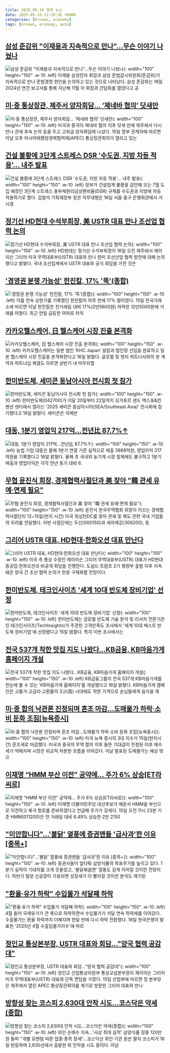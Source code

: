 ```yaml
---
title: 2025.05.16 경제 뉴스
date: 2025-05-16 12:10:16 +0900
categories: [krnews, economy]
tags: [krnews, economy, auto]
---
```

## [삼성 준감위 "이재용과 지속적으로 만나"…무슨 이야기 나눴나](https://n.news.naver.com/mnews/article/014/0005350579)

![삼성 준감위 "이재용과 지속적으로 만나"…무슨 이야기 나눴나](https://mimgnews.pstatic.net/image/origin/014/2025/05/16/5350579.jpg?type=nf220_150){: width="100" height="150" .w-10 .left}
이재용 삼성전자 회장과 삼성 준법감시위원회(준감위)가 지속적으로 만나 준법경영 현안을 논의하고 있는 것으로 나타났다. 삼성 준감위는 16일 2024년 연간 보고서를 통해 지난해 11월 이 회장과 간담회를 열었다고 공

## [미·중 통상장관, 제주서 양자회담… ‘제네바 협의’ 닷새만](https://n.news.naver.com/mnews/article/081/0003541558)

![미·중 통상장관, 제주서 양자회담… ‘제네바 협의’ 닷새만](https://mimgnews.pstatic.net/image/origin/081/2025/05/15/3541558.jpg?type=nf220_150){: width="100" height="150" .w-10 .left}
미국과 중국이 제네바 협의 이후 닷새 만에 제주에서 다시 만나 관세 후속 논의 등을 두고 고위급 양자회담에 나섰다. 15일 정부 관계자에 따르면 이날 오후 아시아태평양경제협력체(APEC) 통상장관회의가 열리고 있는

## [건설 불황에 3단계 스트레스 DSR '수도권, 지방 차등 적용'… 내주 발표](https://n.news.naver.com/mnews/article/469/0000865048)

![건설 불황에 3단계 스트레스 DSR '수도권, 지방 차등 적용'… 내주 발표](https://mimgnews.pstatic.net/image/origin/469/2025/05/16/865048.jpg?type=nf220_150){: width="100" height="150" .w-10 .left}
정부가 건설업계 불황을 감안해 오는 7월 도입 예정인 3단계 스트레스 총부채원리금상환비율(DSR) 규제를 수도권과 지방에 차등 적용하기로 했다. 김범석 기획재정부 장관 직무대행은 16일 서울 중구 은행회관에서 거시경

## [정기선 HD현대 수석부회장, 美 USTR 대표 만나 조선업 협력 논의](https://n.news.naver.com/mnews/article/081/0003541760)

![정기선 HD현대 수석부회장, 美 USTR 대표 만나 조선업 협력 논의](https://mimgnews.pstatic.net/image/origin/081/2025/05/16/3541760.jpg?type=nf220_150){: width="100" height="150" .w-10 .left}
HD현대는 정기선 수석부회장이 16일 오전 제주에서 제이미슨 그리어 미국 무역대표부(USTR) 대표와 만나 한미 조선산업 협력 방안에 대해 논의했다고 밝혔다. 국내 조선업계에서 USTR 대표와 공식 회담을 가진 것은

## ['경영권 분쟁 가능성' 한진칼, 17% '뚝'(종합)](https://n.news.naver.com/mnews/article/003/0013244580)

!['경영권 분쟁 가능성' 한진칼, 17% '뚝'(종합)](https://mimgnews.pstatic.net/image/origin/003/2025/05/15/13244580.jpg?type=nf220_150){: width="100" height="150" .w-10 .left}
이틀 연속 상한가를 기록했던 한진칼이 하루 만에 17% 떨어졌다. 15일 한국거래소에 따르면 이날 한진칼은 전거래일 대비 17%(2만5600원) 하락한 12만5000원에 거래를 마쳤다. 최근 연일 급등한 여파로 차익

## [카카오헬스케어, 日 헬스케어 시장 진출 본격화](https://n.news.naver.com/mnews/article/018/0006015515)

![카카오헬스케어, 日 헬스케어 시장 진출 본격화](https://mimgnews.pstatic.net/image/origin/018/2025/05/16/6015515.jpg?type=nf220_150){: width="100" height="150" .w-10 .left}
카카오헬스케어는 일본 법인 ‘KHC Japan’ 설립과 법인장 선임을 완료하고 일본 헬스케어 시장 진출을 본격화한다고 16일 밝혔다. 글로벌 및 현지 파트너사와의 본 계약과 파트너십 체결도 이르면 상반기 내 마무리할

## [한미반도체, 세미콘 동남아시아 전시회 첫 참가](https://n.news.naver.com/mnews/article/018/0006015595)

![한미반도체, 세미콘 동남아시아 전시회 첫 참가](https://mimgnews.pstatic.net/image/origin/018/2025/05/16/6015595.jpg?type=nf220_150){: width="100" height="150" .w-10 .left}
한미반도체(042700)가 이달 20일부터 22일까지 싱가포르 샌드 엑스포&컨벤션 센터에서 열리는 ‘2025 세미콘 동남아시아(SEA/Southeast Asia)’ 전시회에 참가했다고 16일 밝혔다. 세미콘은 국제반

## [대동, 1분기 영업익 217억…전년比 87.7%↑](https://n.news.naver.com/mnews/article/277/0005593527)

![대동, 1분기 영업익 217억…전년比 87.7%↑](https://mimgnews.pstatic.net/image/origin/277/2025/05/16/5593527.jpg?type=nf220_150){: width="100" height="150" .w-10 .left}
농업 기업 대동은 올해 1분기 연결 기준 실적으로 매출 3868억원, 영업이익 217억원을 기록했다고 16일 밝혔다. 올해 초 국내외 농기계 시장 침체에도 불구하고 1분기 매출과 영업이익은 각각 전년 동기 대비 6.

## [무협 윤진식 회장, 경제협력사절단과 美 찾아 "韓 관세 유예·면제 필요"](https://n.news.naver.com/mnews/article/011/0004485589)

![무협 윤진식 회장, 경제협력사절단과 美 찾아 "韓 관세 유예·면제 필요"](https://mimgnews.pstatic.net/image/origin/011/2025/05/15/4485589.jpg?type=nf220_150){: width="100" height="150" .w-10 .left}
윤진식 한국무역협회 회장이 이끄는 경제협력사절단이 12~15일(현지 시간) 미국 워싱턴DC를 찾아 관세 및 제도 관련 국내 기업들의 우려를 전달했다. 이번 사절단에는 두산(000150)과 세아제강(306200), 동

## [그리어 USTR 대표, HD현대·한화오션 대표 만난다](https://n.news.naver.com/mnews/article/005/0001776639)

![그리어 USTR 대표, HD현대·한화오션 대표 만난다](https://mimgnews.pstatic.net/image/origin/005/2025/05/16/1776639.jpg?type=nf220_150){: width="100" height="150" .w-10 .left}
미국 측 통상 수장인 제이미슨 그리어 무역대표부(USTR) 대표가 HD현대중공업·한화오션과 비공개 회담을 진행한다. 도널드 트럼프 2기 행정부 출범 이후 지속돼온 양국 간 조선 협력 논의가 한층 구체화할 전망이다.

## [한미반도체, 테크인사이츠 '세계 10대 반도체 장비기업' 선정](https://n.news.naver.com/mnews/article/003/0013243755)

![한미반도체, 테크인사이츠 '세계 10대 반도체 장비기업' 선정](https://mimgnews.pstatic.net/image/origin/003/2025/05/15/13243755.jpg?type=nf220_150){: width="100" height="150" .w-10 .left}
한미반도체는 글로벌 반도체 기술 분석 및 리서치 전문기관인 테크인사이츠(TechInsights)가 주관한 고객만족도 조사에서 '세계 10대 베스트 반도체 장비기업'에 선정됐다고 15일 밝혔다. 특히 이번 조사에서는

## [전국 537개 착한 맛집 지도 나왔다…KB금융, KB마음가게 홈페이지 개설](https://n.news.naver.com/mnews/article/421/0008254251)

![전국 537개 착한 맛집 지도 나왔다…KB금융, KB마음가게 홈페이지 개설](https://mimgnews.pstatic.net/image/origin/421/2025/05/16/8254251.jpg?type=nf220_150){: width="100" height="150" .w-10 .left}
KB금융그룹이 전국 537개 KB마음가게를 한눈에 볼 수 있는 'KB마음가게 홈페이지'를 개설했다고 16일 밝혔다. KB마음가게 캠페인은 고물가·고금리·고환율의 3고(高) 시대에도 착한 가격으로 손님들에게 음식을 제

## [미·중 합의 낙관론 진정되며 혼조 마감…도매물가 하락·소비 둔화 조짐[뉴욕증시]](https://n.news.naver.com/mnews/article/277/0005593373)

![미·중 합의 낙관론 진정되며 혼조 마감…도매물가 하락·소비 둔화 조짐[뉴욕증시]](https://mimgnews.pstatic.net/image/origin/277/2025/05/16/5593373.jpg?type=nf220_150){: width="100" height="150" .w-10 .left}
미국 뉴욕 증시의 3대 지수가 15일(현지시간) 혼조세로 마감했다. 미국과 중국의 무역 합의 이후 들뜬 기대감이 진정된 이후 매수세가 약해지며 시장은 비교적 차분한 흐름을 이어갔다. 이날 발표된 도매물가는 예상 밖으

## [이재명 “HMM 부산 이전” 공약에… 주가 6% 상승[ET라씨로]](https://n.news.naver.com/mnews/article/030/0003312681)

![이재명 “HMM 부산 이전” 공약에… 주가 6% 상승[ET라씨로]](https://mimgnews.pstatic.net/image/origin/030/2025/05/15/3312681.jpg?type=nf220_150){: width="100" height="150" .w-10 .left}
이재명 더불어민주당 대선후보가 해운사 HMM을 부산으로 이전하고 북극 항로를 준비하겠다고 언급해 주가가 강세다. 15일 오전 11시 23분 기준 HMM(011200)은 전 거래일 대비 6.49% 상승한 2만 2150

## ["미안합니다"…'불닭' 열풍에 증권맨들 '급사과'한 이유 [종목+]](https://n.news.naver.com/mnews/article/015/0005132625)

!["미안합니다"…'불닭' 열풍에 증권맨들 '급사과'한 이유 [종목+]](https://mimgnews.pstatic.net/image/origin/015/2025/05/16/5132625.jpg?type=nf220_150){: width="100" height="150" .w-10 .left}
증권사들이 앞다퉈 삼양식품의 목표주가를 높이고 있다. 1분기 실적이 기대치를 크게 웃돌았고, '불닭볶음면' 열풍도 길게 이어질 것이란 전망이다. 하반기 밀양 신공장이 가동되면 성장세가 더 빨라질 것이란 분석도 제기된

## ["환율·유가 하락" 수입물가 석달째 하락](https://n.news.naver.com/mnews/article/003/0013245142)

!["환율·유가 하락" 수입물가 석달째 하락](https://mimgnews.pstatic.net/image/origin/003/2025/05/16/13245142.jpg?type=nf220_150){: width="100" height="150" .w-10 .left}
4월 들어 국제유가가 큰 폭으로 하락하면서 수입물가가 석달 연속 하락세를 이어갔다. 수출물가는 환율 하락까지 더해지며 한달 만에 다시 하락 전환했다. 16일 한국은행이 발표한 '2025년 4월 수출입물가지수'에 따르

## [정인교 통상본부장, USTR 대표와 회담…"양국 협력 공감대"](https://n.news.naver.com/mnews/article/277/0005593353)

![정인교 통상본부장, USTR 대표와 회담…"양국 협력 공감대"](https://mimgnews.pstatic.net/image/origin/277/2025/05/15/5593353.jpg?type=nf220_150){: width="100" height="150" .w-10 .left}
정인교 산업통상자원부 통상교섭본부장이 제이미슨 그리어 미국 무역대표부(USTR) 대표와 단독 면담을 가졌다. 15일 산업부에 따르면 정 본부장은 제주에서 열린 APEC 통상장관회의를 계기로 방문한 그리어 대표와 만나

## [방향성 찾는 코스피 2,630대 안착 시도…코스닥은 약세(종합)](https://n.news.naver.com/mnews/article/001/0015392002)

![방향성 찾는 코스피 2,630대 안착 시도…코스닥은 약세(종합)](https://mimgnews.pstatic.net/image/origin/001/2025/05/16/15392002.jpg?type=nf220_150){: width="100" height="150" .w-10 .left}
외인 순매수 지속…'사상 최대 실적' 삼양식품 장중 120만원 돌파 "개별 모멘텀 따른 업종·종목 장세"…코스닥선 외인·기관 동반 팔자 코스피가 16일 반등하며 2,630선에서 출발한 뒤 안착을 시도 중이다. 이날

